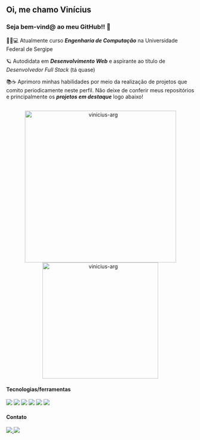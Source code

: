 ## Oi, me chamo Vinícius
### Seja bem-vind@ ao meu GitHub!! 🤝

<div>
  <p>👨‍🎓💻 Atualmente curso <em><strong>Engenharia de Computação</strong></em> na Universidade Federal de Sergipe</p>
  <p>🪐 Autodidata em <em><strong>Desenvolvimento Web</strong></em> e aspirante ao título de <em>Desenvolvedor Full Stack</em> (tá quase)</p>
  <p>📚☕️ Aprimoro minhas habilidades por meio da realização de projetos que comito periodicamente neste perfil. Não deixe de conferir meus repositórios e principalmente os <em><strong>projetos em destaque</strong></em> logo abaixo!</p>
</div>

##

<div align="center">
  <img src="https://github-readme-stats.vercel.app/api?username=vinicius-arg&show_icons=true&locale=en&theme=midnight-purple&hide_border=true" alt="vinicius-arg" width="405px"/>
  <img src="https://github-readme-stats.vercel.app/api/top-langs?username=vinicius-arg&show_icons=true&locale=en&layout=compact&theme=midnight-purple&hide_border=true" alt="vinicius-arg" width="310px"/>
</div>

#### Tecnologias/ferramentas

<div>
  <img src="https://img.shields.io/static/v1?label=&message=HTML&color=orange&style=for-the-badge&logo=html5&logoColor=white"/>
  <img src="https://img.shields.io/static/v1?label=&message=CSS&color=blue&style=for-the-badge&logo=css3&logoColor=white"/>
  <img src="https://img.shields.io/static/v1?label=&message=JAVASCRIPT&color=yellow&style=for-the-badge&logo=javascript&logoColor=white"/>
  <img src="https://img.shields.io/static/v1?label=&message=NODE.JS&color=darkgreen&style=for-the-badge&logo=node.js&logoColor=white"/>
  <img src="https://img.shields.io/static/v1?label=&message=EXPRESS&color=black&style=for-the-badge&logo=express&logoColor=white"/>
  <img src="https://img.shields.io/static/v1?label=&message=MONGODB&color=green&style=for-the-badge&logo=mongodb&logoColor=white"/>
</div>

#### Contato

<div>
  <a href="mailto:j.vinicius.arg@gmail.com" target="_blank">
    <img src="https://img.shields.io/badge/Gmail-D14836?style=for-the-badge&logo=gmail&logoColor=white">
  </a>
  <a href="#">
    <img src="https://img.shields.io/badge/LinkedIn-0077B5?style=for-the-badge&logo=linkedin&logoColor=white">
  </a>
</div>
